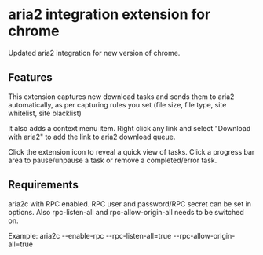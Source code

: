 aria2 integration extension for chrome
======================================

Updated aria2 integration for new version of chrome.

Features
--------
This extension captures new download tasks and sends them to aria2
automatically, as per capturing rules you set (file size, file type,
 site whitelist, site blacklist)

It also adds a context menu item. Right click any link and select
"Download with aria2" to add the link to aria2 download queue.

Click the extension icon to reveal a quick view of tasks. Click a
progress bar area to pause/unpause a task or remove a completed/error task.

Requirements
------------
aria2c with RPC enabled. RPC user and password/RPC secret can be set in options. Also rpc-listen-all and rpc-allow-origin-all needs to be switched on.

Example: aria2c --enable-rpc --rpc-listen-all=true --rpc-allow-origin-all=true
